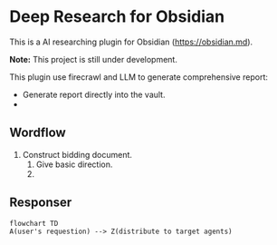 # Deep Research for Obsidian

This is a AI researching plugin for Obsidian (https://obsidian.md).


**Note:** This project is still under development.

This plugin use firecrawl and LLM to generate comprehensive report:
- Generate report directly into the vault.
- 

## Wordflow
1. Construct bidding document.
	1. Give basic direction.
	2. 

## Responser
```mermiad
flowchart TD
A(user's requestion) --> Z(distribute to target agents)

```
